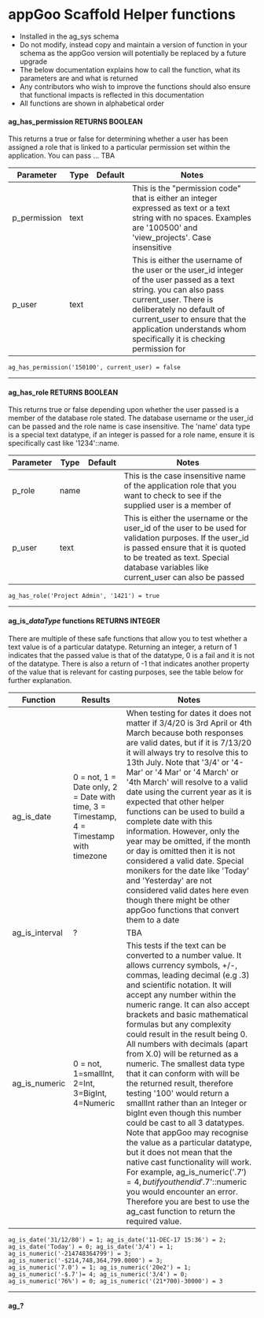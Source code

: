 # appGoo Scaffold Helper functions

* Installed in the ag_sys schema
* Do not modify, instead copy and maintain a version of function in your schema as the appGoo version will potentially be replaced by a future upgrade
* The below documentation explains how to call the function, what its parameters are and what is returned
* Any contributors who wish to improve the functions should also ensure that functional impacts is reflected in this documentation
* All functions are shown in alphabetical order

#### ag_has_permission RETURNS BOOLEAN

This returns a true or false for determining whether a user has been assigned a role that is linked to a particular permission set within the application. You can pass ... TBA

Parameter | Type | Default | Notes
--------- | ---- | ------- | -----
p_permission | text | | This is the "permission code" that is either an integer expressed as text or a text string with no spaces. Examples are '100500' and 'view_projects'. Case insensitive
p_user | text | | This is either the username of the user or the user_id integer of the user passed as a text string. you can also pass current_user. There is deliberately no default of current_user to ensure that the application understands whom specifically it is checking permission for
```
ag_has_permission('150100', current_user) = false
```
------------------------


#### ag_has_role RETURNS BOOLEAN
This returns true or false depending upon whether the user passed is a member of the database role stated. The database username or the user_id can be passed and the role name is case insensitive. The 'name' data type is a special text datatype, if an integer is passed for a role name, ensure it is specifically cast like '1234'::name. 

Parameter | Type | Default | Notes
--------- | ---- | ------- | -----
p_role | name | | This is the case insensitive name of the application role that you want to check to see if the supplied user is a member of
p_user | text | | This is either the username or the user_id of the user to be used for validation purposes. If the user_id is passed ensure that it is quoted to be treated as text. Special database variables like current_user can also be passed
```
ag_has_role('Project Admin', '1421') = true
```
--------------------------

#### ag_is_*dataType* functions RETURNS INTEGER
There are multiple of these safe functions that allow you to test whether a text value is of a particular datatype. Returning an integer, a return of 1 indicates that the passed value is that of the datatype, 0 is a fail and it is not of the datatype. There is also a return of -1 that indicates another property of the value that is relevant for casting purposes, see the table below for further explanation.

Function | Results | Notes
-------- | ------- | -----
ag_is_date | 0 = not, 1 = Date only, 2 = Date with time, 3 = Timestamp, 4 = Timestamp with timezone | When testing for dates it does not matter if 3/4/20 is 3rd April or 4th March because both responses are valid dates, but if it is 7/13/20 it will always try to resolve this to 13th July. Note that '3/4' or '4-Mar' or '4 Mar' or '4 March' or '4th March' will resolve to a valid date using the current year as it is expected that other helper functions can be used to build a complete date with this information. However, only the year may be omitted, if the month or day is omitted then it is not considered a valid date. Special monikers for the date like 'Today' and 'Yesterday' are not considered valid dates here even though there might be other appGoo functions that convert them to a date
ag_is_interval | ? | TBA
ag_is_numeric | 0 = not, 1=smallInt, 2=Int, 3=BigInt, 4=Numeric | This tests if the text can be converted to a number value. It allows currency symbols, +/-, commas, leading decimal (e.g .3) and scientific notation. It will accept any number within the numeric range. It can also accept brackets and basic mathematical formulas but any complexity could result in the result being 0. All numbers with decimals (apart from X.0) will be returned as a numeric. The smallest data type that it can conform with will be the returned result, therefore testing '100' would return a smallInt rather than an Integer or bigInt even though this number could be cast to all 3 datatypes. Note that appGoo may recognise the value as a particular datatype, but it does not mean that the native cast functionality will work. For example, ag_is_numeric('$.7') = 4, but if you then did '$.7'::numeric you would encounter an error. Therefore you are best to use the ag_cast function to return the required value. 

```
ag_is_date('31/12/80') = 1; ag_is_date('11-DEC-17 15:36') = 2; ag_is_date('Today') = 0; ag_is_date('3/4') = 1;
ag_is_numeric('-214748364799') = 3; ag_is_numeric('-$214,748,364,799.0000') = 3; 
ag_is_numeric('7.0') = 1; ag_is_numeric('20e2') = 1; ag_is_numeric('-$.7')= 4; ag_is_numeric('3/4') = 0; 
ag_is_numeric('76%') = 0; ag_is_numeric('(21*700)-30000') = 3
```
----------------------------


#### ag_?


